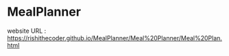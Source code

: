 # MealPlanner
website URL : https://rishithecoder.github.io/MealPlanner/Meal%20Planner/Meal%20Plan.html

